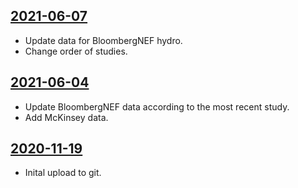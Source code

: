 ## [2021-06-07](https://github.com/faktaoklimatu/graphics/blob/94fc559ea4e7f342722eb839213031ceb7243f96/data-visualization/energetics/czechia/transition-studies-comparison/cs-srovnani-energetickych-scenaru-cr.ai)

- Update data for BloombergNEF hydro.
- Change order of studies.

## [2021-06-04](https://github.com/faktaoklimatu/graphics/blob/44c0187e6ac6e5f8a937fdbc1bf6265fe90e8fe0/data-visualization/energetics/czechia/transition-studies-comparison/cs-srovnani-energetickych-scenaru-cr.ai)

- Update BloombergNEF data according to the most recent study.
- Add McKinsey data.

## [2020-11-19](https://github.com/faktaoklimatu/graphics/blob/0feb8cbb054cf213f8c56d94272bc05e76029133/Data%20visualization/Energetics/Czechia/Transition%20studies%20comparison/cs-srovnani-scenaru.ai)

- Inital upload to git.

